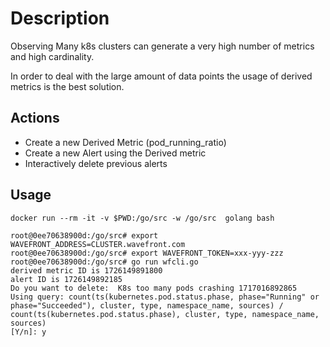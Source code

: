 # Description

Observing Many k8s clusters can generate a very high number of metrics and high cardinality.

In order to deal with the large amount of data points the usage of derived metrics is the best solution.

## Actions

- Create a new Derived Metric (pod_running_ratio)
- Create a new Alert using the Derived metric
- Interactively delete previous alerts

## Usage

```shell
docker run --rm -it -v $PWD:/go/src -w /go/src  golang bash
```

```shell
root@0ee70638900d:/go/src# export WAVEFRONT_ADDRESS=CLUSTER.wavefront.com
root@0ee70638900d:/go/src# export WAVEFRONT_TOKEN=xxx-yyy-zzz
root@0ee70638900d:/go/src# go run wfcli.go 
derived metric ID is 1726149891800
alert ID is 1726149892185
Do you want to delete:  K8s too many pods crashing 1717016892865
Using query: count(ts(kubernetes.pod.status.phase, phase="Running" or phase="Succeeded"), cluster, type, namespace_name, sources) / count(ts(kubernetes.pod.status.phase), cluster, type, namespace_name, sources)
[Y/n]: y
````
